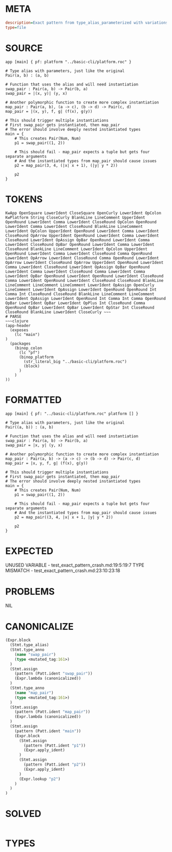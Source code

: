 # META
~~~ini
description=Exact pattern from type_alias_parameterized with variations
type=file
~~~
# SOURCE
~~~roc
app [main] { pf: platform "../basic-cli/platform.roc" }

# Type alias with parameters, just like the original
Pair(a, b) : (a, b)

# Function that uses the alias and will need instantiation
swap_pair : Pair(a, b) -> Pair(b, a)
swap_pair = |(x, y)| (y, x)

# Another polymorphic function to create more complex instantiation
map_pair : Pair(a, b), (a -> c), (b -> d) -> Pair(c, d)
map_pair = |(x, y), f, g| (f(x), g(y))

# This should trigger multiple instantiations
# First swap_pair gets instantiated, then map_pair
# The error should involve deeply nested instantiated types
main = {
    # This creates Pair(Num, Num)
    p1 = swap_pair((1, 2))

    # This should fail - map_pair expects a tuple but gets four separate arguments
    # And the instantiated types from map_pair should cause issues
    p2 = map_pair(3, 4, (|x| x + 1), (|y| y * 2))

    p2
}
~~~
# TOKENS
~~~text
KwApp OpenSquare LowerIdent CloseSquare OpenCurly LowerIdent OpColon KwPlatform String CloseCurly BlankLine LineComment UpperIdent OpenRound LowerIdent Comma LowerIdent CloseRound OpColon OpenRound LowerIdent Comma LowerIdent CloseRound BlankLine LineComment LowerIdent OpColon UpperIdent OpenRound LowerIdent Comma LowerIdent CloseRound OpArrow UpperIdent OpenRound LowerIdent Comma LowerIdent CloseRound LowerIdent OpAssign OpBar OpenRound LowerIdent Comma LowerIdent CloseRound OpBar OpenRound LowerIdent Comma LowerIdent CloseRound BlankLine LineComment LowerIdent OpColon UpperIdent OpenRound LowerIdent Comma LowerIdent CloseRound Comma OpenRound LowerIdent OpArrow LowerIdent CloseRound Comma OpenRound LowerIdent OpArrow LowerIdent CloseRound OpArrow UpperIdent OpenRound LowerIdent Comma LowerIdent CloseRound LowerIdent OpAssign OpBar OpenRound LowerIdent Comma LowerIdent CloseRound Comma LowerIdent Comma LowerIdent OpBar OpenRound LowerIdent OpenRound LowerIdent CloseRound Comma LowerIdent OpenRound LowerIdent CloseRound CloseRound BlankLine LineComment LineComment LineComment LowerIdent OpAssign OpenCurly LineComment LowerIdent OpAssign LowerIdent OpenRound OpenRound Int Comma Int CloseRound CloseRound BlankLine LineComment LineComment LowerIdent OpAssign LowerIdent OpenRound Int Comma Int Comma OpenRound OpBar LowerIdent OpBar LowerIdent OpPlus Int CloseRound Comma OpenRound OpBar LowerIdent OpBar LowerIdent OpStar Int CloseRound CloseRound BlankLine LowerIdent CloseCurly ~~~
# PARSE
~~~clojure
(app-header
  (exposes
    (lc "main")
)
  (packages
    (binop_colon
      (lc "pf")
      (binop_platform
        (str_literal_big "../basic-cli/platform.roc")
        (block)
      )
    )
))
~~~
# FORMATTED
~~~roc
app [main] { pf: "../basic-cli/platform.roc" platform [] }

# Type alias with parameters, just like the original
Pair((a, b)) : (a, b)

# Function that uses the alias and will need instantiation
swap_pair : Pair(a, b) -> Pair(b, a)
swap_pair = |x, y| (y, x)

# Another polymorphic function to create more complex instantiation
map_pair : Pair(a, b) -> (a -> c) -> (b -> d) -> Pair(c, d)
map_pair = |x, y, f, g| (f(x), g(y))

# This should trigger multiple instantiations
# First swap_pair gets instantiated, then map_pair
# The error should involve deeply nested instantiated types
main = {
	# This creates Pair(Num, Num)
	p1 = swap_pair((1, 2))

	# This should fail - map_pair expects a tuple but gets four separate arguments
	# And the instantiated types from map_pair should cause issues
	p2 = map_pair((3, 4, |x| x + 1, |y| y * 2))

	p2
}
~~~
# EXPECTED
UNUSED VARIABLE - test_exact_pattern_crash.md:19:5:19:7
TYPE MISMATCH - test_exact_pattern_crash.md:23:10:23:18
# PROBLEMS
NIL
# CANONICALIZE
~~~clojure
(Expr.block
  (Stmt.type_alias)
  (Stmt.type_anno
    (name "swap_pair")
    (type <mutated_tag:161>)
  )
  (Stmt.assign
    (pattern (Patt.ident "swap_pair"))
    (Expr.lambda (canonicalized))
  )
  (Stmt.type_anno
    (name "map_pair")
    (type <mutated_tag:161>)
  )
  (Stmt.assign
    (pattern (Patt.ident "map_pair"))
    (Expr.lambda (canonicalized))
  )
  (Stmt.assign
    (pattern (Patt.ident "main"))
    (Expr.block
      (Stmt.assign
        (pattern (Patt.ident "p1"))
        (Expr.apply_ident)
      )
      (Stmt.assign
        (pattern (Patt.ident "p2"))
        (Expr.apply_ident)
      )
      (Expr.lookup "p2")
    )
  )
)
~~~
# SOLVED
~~~clojure
~~~
# TYPES
~~~roc
~~~
